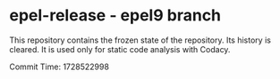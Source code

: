 # epel-release - epel9 branch

This repository contains the frozen state of the repository.
Its history is cleared. It is used only for static code
analysis with Codacy.

Commit Time: 1728522998